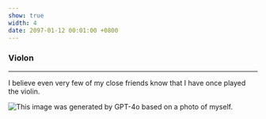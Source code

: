 ```yaml
---
show: true
width: 4
date: 2097-01-12 00:01:00 +0800
---
```


<div class="p-4">
    <h3>Violon</h3>
    <hr />
    <p>
        I believe even very few of my close friends know that I have once played the violin.
    </p>
    
<img 
  data-src="{{ 'assets/images/bazinga/hobbies/violin.png' | relative_url }}" 
  class="lazy w-100 rounded" 
  src="{{ '/assets/images/empty_300x200.png' | relative_url }}" 
  data-toggle="tooltip" 
  data-placement="top" 
  title="This image was generated by GPT-4o based on a photo of myself.">

</div>
